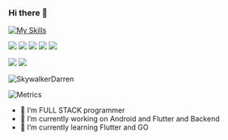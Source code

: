 ### Hi there 👋
[![My Skills](https://skillicons.dev/icons?i=androidstudio,bash,c,cpp,dart,flutter,firebase,git,go,idea,java,jenkins,kotlin,linux,mysql,nginx,py,qt,raspberrypi,rust&perline=10)](https://skillicons.dev)

![](https://img.shields.io/badge/language-dart-blue)
![](https://img.shields.io/badge/language-go-blue)
![](https://img.shields.io/badge/language-python-blue)
![](https://img.shields.io/badge/language-kotlin-orange)
![](https://img.shields.io/badge/language-rust-red)

![](https://img.shields.io/badge/E--mail-yh322yh@outlook.com-brightgreen)
![](https://visitor-badge.glitch.me/badge?page_id=skywalkerdarren)

![SkywalkerDarren](https://github-readme-stats.vercel.app/api?username=SkywalkerDarren&show_icons=true&count_private=true)

![Metrics](https://metrics.lecoq.io/skywalkerdarren?template=classic&config.timezone=Asia%2FShanghai)

- 🚀 I‘m FULL STACK programmer
- 🔭 I’m currently working on Android and Flutter and Backend
- 🌱 I’m currently learning Flutter and GO
